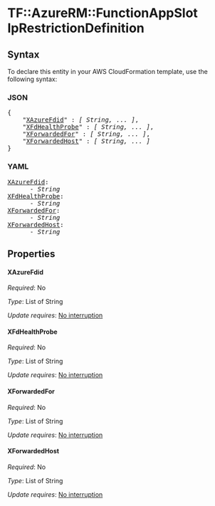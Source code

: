 # TF::AzureRM::FunctionAppSlot IpRestrictionDefinition

## Syntax

To declare this entity in your AWS CloudFormation template, use the following syntax:

### JSON

<pre>
{
    "<a href="#xazurefdid" title="XAzureFdid">XAzureFdid</a>" : <i>[ String, ... ]</i>,
    "<a href="#xfdhealthprobe" title="XFdHealthProbe">XFdHealthProbe</a>" : <i>[ String, ... ]</i>,
    "<a href="#xforwardedfor" title="XForwardedFor">XForwardedFor</a>" : <i>[ String, ... ]</i>,
    "<a href="#xforwardedhost" title="XForwardedHost">XForwardedHost</a>" : <i>[ String, ... ]</i>
}
</pre>

### YAML

<pre>
<a href="#xazurefdid" title="XAzureFdid">XAzureFdid</a>: <i>
      - String</i>
<a href="#xfdhealthprobe" title="XFdHealthProbe">XFdHealthProbe</a>: <i>
      - String</i>
<a href="#xforwardedfor" title="XForwardedFor">XForwardedFor</a>: <i>
      - String</i>
<a href="#xforwardedhost" title="XForwardedHost">XForwardedHost</a>: <i>
      - String</i>
</pre>

## Properties

#### XAzureFdid

_Required_: No

_Type_: List of String

_Update requires_: [No interruption](https://docs.aws.amazon.com/AWSCloudFormation/latest/UserGuide/using-cfn-updating-stacks-update-behaviors.html#update-no-interrupt)

#### XFdHealthProbe

_Required_: No

_Type_: List of String

_Update requires_: [No interruption](https://docs.aws.amazon.com/AWSCloudFormation/latest/UserGuide/using-cfn-updating-stacks-update-behaviors.html#update-no-interrupt)

#### XForwardedFor

_Required_: No

_Type_: List of String

_Update requires_: [No interruption](https://docs.aws.amazon.com/AWSCloudFormation/latest/UserGuide/using-cfn-updating-stacks-update-behaviors.html#update-no-interrupt)

#### XForwardedHost

_Required_: No

_Type_: List of String

_Update requires_: [No interruption](https://docs.aws.amazon.com/AWSCloudFormation/latest/UserGuide/using-cfn-updating-stacks-update-behaviors.html#update-no-interrupt)

